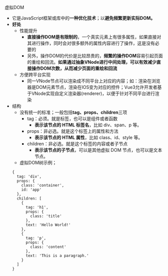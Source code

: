 虚拟DOM
- 它是JavaScript框架或库中的**一种优化技术**；以**避免频繁更新实际DOM。**
- **好处**
    - 性能提升
        - **直接操作DOM是有限制的**，一个真实元素上有很多属性，如果直接对其进行操作，同时会对很多额外的属性内容进行了操作，这是没有必要的
        - 另外，操作DOM的代价是比较昂贵的，**频繁的操作DOM**容易引起页面的重绘和回流。**如果通过抽象VNode进行中间处理，可以有效减少直接操作DOM次数，从而减少页面的重绘和回流**
    - 方便跨平台实现
        - 同一VNode节点可以渲染成不同平台上对应的内容；如：渲染在浏览器是DOM元素节点，渲染在IOS变为对应的控件；Vue3允许开发者基于VNode实现自定义渲染器(renderer)，以便于针对不同平台进行渲染
- 结构
    - 没有统一的标准；一般包括**tag、props、children**三项
        - tag：必须。就是标签，也可以是组件或者函数
            - **表示该节点的 HTML 标签名**，比如 div、span、p 等。
        - props：非必选。就是这个标签上的属性和方法
            - **表示该节点的 HTML 属性**，比如 class、id、style 等。
        - children：非必选。就是这个标签的内容或者子节点
            - **表示该节点的子节点**，可以是其他虚拟 DOM 节点，也可以是文本节点。
    - 虚拟DOM树示例；
    ```
    {
      tag: 'div',
      props: {
        class: 'container',
        id: 'app'
      },
      children: [
        {
          tag: 'h1',
          props: {
            class: 'title'
          },
          text: 'Hello World!'
        },
        {
          tag: 'p',
          props: {
            class: 'content'
          },
          text: 'This is a paragraph.'
        }
      ]
    }
   ```
